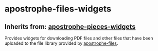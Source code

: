# apostrophe-files-widgets
## Inherits from: [apostrophe-pieces-widgets](../apostrophe-pieces-widgets/README.md)
Provides widgets for downloading PDF files and other files that have been
uploaded to the file library provided by [apostrophe-files](/modules/apostrophe-files).


